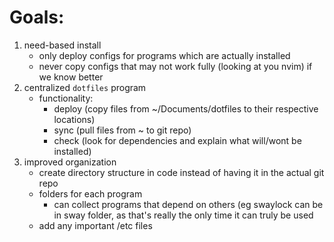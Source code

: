 # Goals:

1. need-based install
    - only deploy configs for programs which are actually installed
    - never copy configs that may not work fully (looking at you nvim) if we know better
2. centralized `dotfiles` program
    - functionality:
        - deploy (copy files from ~/Documents/dotfiles to their respective locations)
        - sync (pull files from ~ to git repo)
        - check (look for dependencies and explain what will/wont be installed)
3. improved organization
    - create directory structure in code instead of having it in the actual git repo
    - folders for each program
        - can collect programs that depend on others (eg swaylock can be in sway folder, as that's really the only time it can truly be used
    - add any important /etc files
